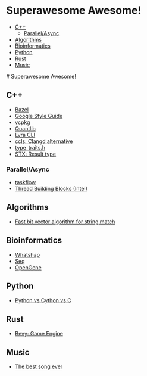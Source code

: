 # Superawesome Awesome!

<!-- vscode-markdown-toc -->
* [C++](#C)
	* [Parallel/Async](#ParallelAsync)
* [Algorithms](#Algorithms)
* [Bioinformatics](#Bioinformatics)
* [Python](#Python)
* [Rust](#Rust)
* [Music](#Music)

<!-- vscode-markdown-toc-config
	numbering=false
	autoSave=true
	/vscode-markdown-toc-config -->
<!-- /vscode-markdown-toc --># Superawesome Awesome! 


## <a name='C'></a>C++
- [Bazel](https://docs.bazel.build/versions/master/tutorial/cpp.html)
- [Google Style Guide](https://google.github.io/styleguide/cppguide.html#Designated_initializers)
- [vcpkg](https://docs.microsoft.com/en-us/cpp/build/vcpkg?view=vs-2019)
- [Quantlib](https://www.quantlib.org/docs.shtml)
- [Lyra CLI](https://bfgroup.github.io/Lyra/lyra.html)
- [ccls: Clangd alternative](https://github.com/MaskRay/ccls)
- [type_traits.h](https://en.cppreference.com/w/cpp/header/type_traits)
- [STX: Result type](https://github.com/lamarrr/STX)

### <a name='ParallelAsync'></a>Parallel/Async 
- [taskflow](https://github.com/taskflow/taskflow)
- [Thread Building Blocks (Intel)](https://github.com/oneapi-src/oneTBB)

## <a name='Algorithms'></a>Algorithms 
- [Fast bit vector algorithm for string match](http://www.gersteinlab.org/courses/452/09-spring/pdf/Myers.pdf)


## <a name='Bioinformatics'></a>Bioinformatics 
- [Whatshap](https://whatshap.readthedocs.io/en/latest/develop.html)
- [Seq](https://docs.seq-lang.org/)
- [OpenGene](https://github.com/OpenGene)

## <a name='Python'></a>Python
- [Python vs Cython vs C](https://notes-on-cython.readthedocs.io/en/latest/std_dev.html)


## <a name='Rust'></a>Rust
- [Bevy: Game Engine](https://bevyengine.org/learn/book/introduction/)

## <a name='Music'></a>Music
- [The best song ever](https://www.youtube.com/watch?v=7lhJ0LZtv3w&feature=youtu.be)
